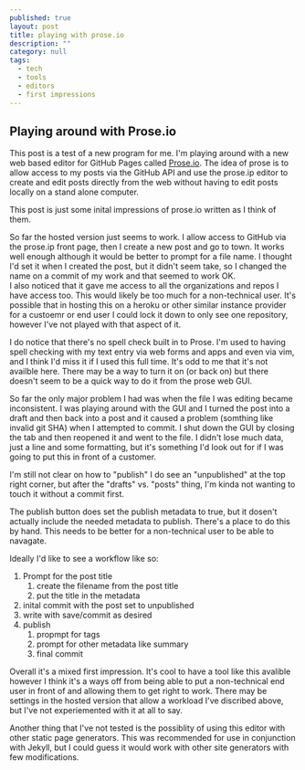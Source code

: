 ```yaml
---
published: true
layout: post
title: playing with prose.io
description: ""
category: null
tags: 
  - tech
  - tools
  - editors
  - first impressions
---
```



## Playing around with Prose.io

This post is a test of a new program for me.  I'm playing around with a new web based editor for GitHub Pages called [Prose.io](http://prose.io/). 
The idea of prose is to allow access to my posts via the GitHub API and use the prose.ip editor to create and edit posts directly from the web without having to edit posts locally on a stand alone computer. 

This post is just some inital impressions of prose.io written as I think of them. 
 
So far the hosted version just seems to work.  I allow access to GitHub via the prose.ip front page, then I create a new post and go to town.
It works well enough although it would be better to prompt for a file name.  I thought I'd set it when I created the post, but it didn't seem take, so I changed the name on a commit of my work and that seemed to work OK.  
I also noticed that it gave me access to all the organizations and repos I have access too.  This would likely be too much for a non-technical user.  It's possible that in hosting this on a heroku or other similar instance provider for a custoemr or end user I could lock it down to only see one repository, however I've not played with that aspect of it.

I do notice that there's no spell check built in to Prose.  I'm used to having spell checking with my text entry via web forms and apps and even via vim, and I think I'd miss it if I used this full time. It's odd to me that it's not availble here. There may be a way to turn it on (or back on) but there doesn't seem to be a quick way to do it from the prose web GUI.

So far the only major problem I had was when the file I was editing became inconsistent.  I was playing around with the GUI and I turned the post into a draft and then back into a post and it caused a problem (somthing like invalid git SHA) when I attempted to commit.  I shut down the GUI by closing the tab and then reopened it and went to the file.  I didn't lose much data, just a line and some formatting, but it's something I'd look out for if I was going to put this in front of a customer. 

I'm still not clear on how to "publish" I do see an "unpublished" at the top right corner, but after the "drafts" vs. "posts" thing, I'm kinda not wanting to touch it without a commit first.

The publish button does set the publish metadata to true, but it dosen't actually include the needed metadata to publish. There's a place to do this by hand.  This needs to be better for a non-technical user to be able to navagate.

Ideally I'd like to see a workflow like so:  
1. Prompt for the post title
	1. create the filename from the post title
    2. put the title in the metadata
2. inital commit with the post set to unpublished
3. write with save/commit as desired
4. publish
	1. propmpt for tags
    2. prompt for other metadata like summary
    3. final commit

Overall it's a mixed first impression.  It's cool to have a tool like this avalible however I think it's a ways off from being able to put a non-technical end user in front of and allowing them to get right to work.  There may be settings in the hosted version that allow a workload I've discribed above, but I've not experiemented with it at all to say.

Another thing that I've not tested is the possiblity of using this editor with other static page generators.  This was recommended for use in conjunction with Jekyll, but I could guess it would work with other site generators with few modifications.